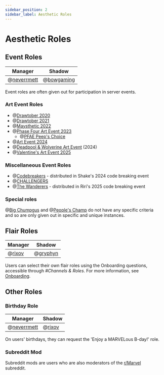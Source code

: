 ```yaml
---
sidebar_position: 2
sidebar_label: Aesthetic Roles
---
```


# Aesthetic Roles

## Event Roles

| Manager                           | Shadow                           |
| --------------------------------- | -------------------------------- |
| @[neverrmett](734640971232444486) | @[bowgaming](299977242870808577) |

Event roles are often given out for participation in server events.

### Art Event Roles

- @[Drawtober 2020](0)
- @[Drawtober 2021](0)
- @[Maysthetic 2022](0)
- @[Phase Four Art Event 2023](0)
  - @[PFAE Peep's Choice](0)
- @[Art Event 2024](0)
- @[Deadpool & Wolverine Art Event](0) (2024)
- @[Valentine's Art Event 2025](0)

### Miscellaneous Event Roles

- @[Codebreakers](0) - distributed in Shake's 2024 code breaking event
- @[CHALLENGERS](0)
- @[The Wanderers](0) - distributed in Riri's 2025 code breaking event

### Special roles

@[Big Chumpgus](0) and @[People's Champ](0) do not have any specific criteria and so are only given out in specific and unique instances.

## Flair Roles

| Manager                       | Shadow                         |
| ----------------------------- | ------------------------------ |
| @[rixov](1289511684058120193) | @[gryphyn](425133411837935628) |

Users can select their own flair roles using the Onboarding questions, accessible through _#Channels & Roles_. For more information, see [Onboarding](../../onboarding).

## Other Roles

### Birthday Role

| Manager                           | Shadow                        |
| --------------------------------- | ----------------------------- |
| @[neverrmett](734640971232444486) | @[rixov](1289511684058120193) |

On users' birthdays, they can request the 'Enjoy a MARVELous B-day!' role.

### Subreddit Mod

Subreddit mods are users who are also moderators of the [r/Marvel](https://reddit.com/r/Marvel) subreddit.
